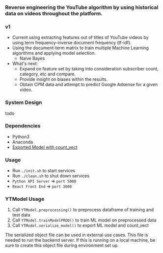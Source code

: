 
### Reverse engineering the YouTube algorithm by using historical data on videos throughout the platform. 

### v1
- Current using extracting features out of titles of YouTube videos by using term frequency-inverse document frequency (tf-idf). 
- Using the document-term matrix to train multiple Machine Learning algorithms and applying model selection.
  - Naive Bayes
- What's next:
  - Expand on feature set by taking into consideration subscriber count, category, etc and compare.
  - Provide insight on biases within the results.
  - Obtain CPM data and attempt to predict Google Adsense for a given video.

### System Design
todo

### Dependencies
- Python3
- Anaconda
- [Exported Model with count_vect](#ytmodel-usage)

### Usage
- Run `./init.sh` to start services
- Run `./clean.sh` to shut down services
- `Python API Server` => `port 5000`
- `React Front End` => `port 3000`



### YTModel Usage
1. Call `YTModel.preprocessing()` to preprocess dataframe of training and test data
2. Call `YTModel.trainModelPROD()` to train ML model on preprocessed data
3. Call `YTModel.serialize_model()` to export ML model and count_vect

The serialized object file can be used in external use cases. This file is needed to run the backend server. If this is running on a local machine, be sure to create this object file during environment set up.

